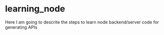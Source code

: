 # learning_node

Here I am going to descrite the steps to learn node backend/server code for generating APIs

